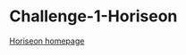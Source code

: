 # Challenge-1-Horiseon
[Horiseon homepage](file:///Users/ddthenostalgist/Desktop/projects/challenge1.html)
